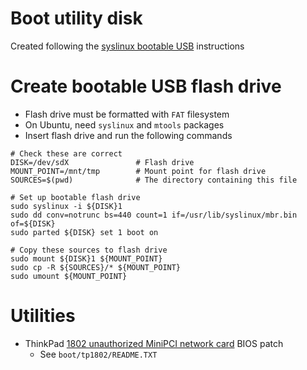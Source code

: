 # Boot utility disk

Created following the [syslinux bootable USB] instructions

[syslinux bootable USB]:
http://www.syslinux.org/wiki/index.php/HowTos#How_to_Create_a_Bootable_USB:_For_Linux

# Create bootable USB flash drive

- Flash drive must be formatted with `FAT` filesystem
- On Ubuntu, need `syslinux` and `mtools` packages
- Insert flash drive and run the following commands

```
# Check these are correct
DISK=/dev/sdX               # Flash drive
MOUNT_POINT=/mnt/tmp        # Mount point for flash drive
SOURCES=$(pwd)              # The directory containing this file

# Set up bootable flash drive
sudo syslinux -i ${DISK}1
sudo dd conv=notrunc bs=440 count=1 if=/usr/lib/syslinux/mbr.bin of=${DISK}
sudo parted ${DISK} set 1 boot on

# Copy these sources to flash drive
sudo mount ${DISK}1 ${MOUNT_POINT}
sudo cp -R ${SOURCES}/* ${MOUNT_POINT}
sudo umount ${MOUNT_POINT}
```

# Utilities

- ThinkPad [1802 unauthorized MiniPCI network card] BIOS patch
  - See `boot/tp1802/README.TXT`

[1802 unauthorized MiniPCI network card]:
http://www.thinkwiki.org/wiki/Problem_with_unauthorized_MiniPCI_network_card